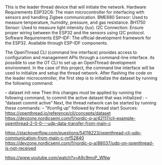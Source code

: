 This is the leader thread device that will initiate the network. 
Hardware Requirements ESP32C6: The main microcontroller for interfacing with sensors and handling Zigbee communication. 
BME680 Sensor: Used to measure temperature, humidity, pressure, and gas resistance. 
BH1750 Sensor: Used to measure light intensity (lux). 
I2C Connection: Ensure proper wiring between the ESP32 and the sensors using I2C protocol. 
Software Requirements ESP-IDF: The official development framework for the ESP32.
Available through ESP-IDF components. 



The OpenThread CLI (command line interface) provides access to configuration and management APIs through a command-line interface. its possible to use the OT CLI to set up
an OpenThread development environment. In the case of this project, the command line
interface will be used to initialize and setup the thread network. After flashing the code on
the leader microcontroller, the first step is to initialize the dataset by running the following
command:

– dataset init new
Then this changes must be applied by running the following command, to commit the
active dataset that was initialized :
– ”dataset commit active”
Next, the thread network can be started by running these commands:
– ”ifconfig up” followed by thread start
Sources: 
https://openthread.io/reference/cli/concepts/dataset
https://devzone.nordicsemi.com/f/nordic-q-a/42117/cli-example-openthread-2-0-0---udp-data-transfer-from-main-c

https://stackoverflow.com/questions/54118223/openthread-cli-udp-communication-from-main-c-nrf52840
https://devzone.nordicsemi.com/f/nordic-q-a/88037/udp-on-openthread-is-not-received

https://www.youtube.com/watch?v=A9c9moP_WNw


